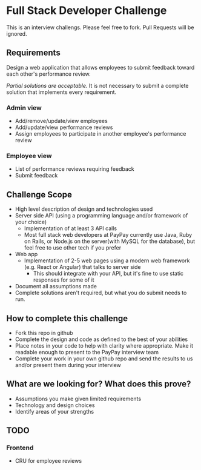 # Full Stack Developer Challenge
This is an interview challengs. Please feel free to fork. Pull Requests will be ignored.

## Requirements
Design a web application that allows employees to submit feedback toward each other's performance review.

*Partial solutions are acceptable.*  It is not necessary to submit a complete solution that implements every requirement.

### Admin view
* Add/remove/update/view employees
* Add/update/view performance reviews
* Assign employees to participate in another employee's performance review

### Employee view
* List of performance reviews requiring feedback
* Submit feedback

## Challenge Scope
* High level description of design and technologies used
* Server side API (using a programming language and/or framework of your choice)
  * Implementation of at least 3 API calls
  * Most full stack web developers at PayPay currently use Java, Ruby on Rails, or Node.js on the server(with MySQL for the database), but feel free to use other tech if you prefer
* Web app
  * Implementation of 2-5 web pages using a modern web framework (e.g. React or Angular) that talks to server side
    * This should integrate with your API, but it's fine to use static responses for some of it 
* Document all assumptions made
* Complete solutions aren't required, but what you do submit needs to run.

## How to complete this challenge
* Fork this repo in github
* Complete the design and code as defined to the best of your abilities
* Place notes in your code to help with clarity where appropriate. Make it readable enough to present to the PayPay interview team
* Complete your work in your own github repo and send the results to us and/or present them during your interview

## What are we looking for? What does this prove?
* Assumptions you make given limited requirements
* Technology and design choices
* Identify areas of your strengths

## TODO

### Frontend

* CRU for employee reviews
